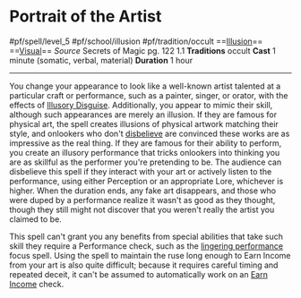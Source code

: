 # Portrait of the Artist
#pf/spell/level_5 #pf/school/illusion #pf/tradition/occult
==[Illusion](../../../Traits/Illusion.md)== ==[Visual](../../../Traits/Visual.md)==
*Source* Secrets of Magic pg. 122 1.1
**Traditions** occult
**Cast** 1 minute (somatic, verbal, material)
**Duration** 1 hour

---
You change your appearance to look like a well-known artist talented at a particular craft or performance, such as a painter, singer, or orator, with the effects of [Illusory Disguise](../Level%201/Illusory%20Disguise.md). Additionally, you appear to mimic their skill, although such appearances are merely an illusion. If they are famous for physical art, the spell creates illusions of physical artwork matching their style, and onlookers who don't [disbelieve](../../../Rules/Disbelieving%20an%20Illusion.md) are convinced these works are as impressive as the real thing. If they are famous for their ability to perform, you create an illusory performance that tricks onlookers into thinking you are as skillful as the performer you're pretending to be. The audience can disbelieve this spell if they interact with your art or actively listen to the performance, using either Perception or an appropriate Lore, whichever is higher. When the duration ends, any fake art disappears, and those who were duped by a performance realize it wasn't as good as they thought, though they still might not discover that you weren't really the artist you claimed to be.

This spell can't grant you any benefits from special abilities that take such skill they require a Performance check, such as the [lingering performance](lingering%20performance) focus spell. Using the spell to maintain the ruse long enough to Earn Income from your art is also quite difficult; because it requires careful timing and repeated deceit, it can't be assumed to automatically work on an [Earn Income](../../../Actions/Earn%20Income.md) check.